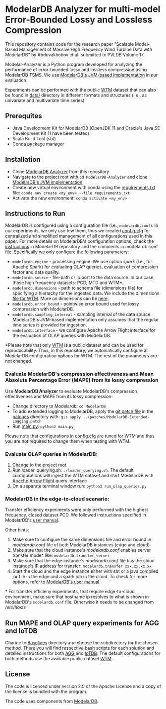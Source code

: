 # ModelarDB Analyzer for multi-model Error-Bounded Lossy and Lossless Compression
This repository contains code for the research paper "Scalable Model-Based Management of Massive High Frequency Wind Turbine Data with ModelarDB" by Abduvakhobov et al. submitted to PVLDB Volume 17. 

Modelar-Analyzer is a Python program developed for analyzing the performance of error-bounded lossy and lossless compression using ModelarDB TSMS. We use [ModelarDB's JVM-based implementation](https://github.com/modelardata/modelardb) in our evaluation.

Experiments can be performed with the public [WTM](https://github.com/cmcuza/EvalImpLSTS/tree/main/data/raw/Wind) dataset that can also be found in [data/](https://github.com/aabduvakhobov/ModelarDB-Analyzer/tree/main/data) directory in different formats and structures (i.e., as univariate and multivariate time series).


## Prerequites
- Java Development Kit for ModelarDB (OpenJDK 11 and Oracle's Java SE Development Kit 11 have been tested)
- Scala Build Tool (sbt)
- Conda package manager

## Installation
- Clone [ModelarDB Analyzer](https://github.com/aabduvakhobov/ModelarDB-Analyzer.git) from this repository
- Navigate to the project root with `cd ModelarDB-Analyzer` and clone [ModelarDB's JVM implementation](https://github.com/modelardata/modelardb)
- Create new virtual environment with conda using the [requirements.txt](https://github.com/aabduvakhobov/ModelarDB-Analyzer/blob/main/requirements.txt) file: `conda env create <my_env> --file requirements.txt`
- Activate the new environment: `conda activate <my_env>`


## Instructions to Run
ModelarDB is configured using a configuration file (i.e., `modelardb.conf`). In our experiments, we only use few them, thus we created [config.cfg](https://github.com/aabduvakhobov/ModelarDB-Analyzer/blob/main/config.cfg) for centralized and simplified management of all configurations used in this paper. For more details on ModelarDB's configuration options, check the [instructions](https://github.com/ModelarData/ModelarDB/blob/main/docs/index.md#config) in ModelarDB repository and the comments in modelardb.conf file. Specifically we only configure the following parameters:
- `modelardb.engine` - processing engine. We use option *spark* (i.e., for Apache Spark) for evaluating OLAP queries, evaluation of compression factor and data quality. 
- `modelardb.source` - file-path or ip:port to the data source. In our case, those high frequency datasets: PCD, MTD and WTM*.
- `modelardb.dimensions` - path to schema file (dimensions file) for specifying a hierarchy for the ingested data. We include the dimensions [file for WTM](https://github.com/aabduvakhobov/ModelarDB-Analyzer/tree/main/data/ModelarDB_dimension_files). More on dimensions can be [here](https://github.com/ModelarData/ModelarDB/blob/main/docs/index.md#troubleshooting).
- `modelardb.error_bound` - pointwise error bound used for lossy compression with ModelarDB.
- `modelardb.sampling_interval` - sampling interval of the data source. ModelarDB's JVM-based implementation only assumes that the regular time series is provided for ingestion.
- `modelardb.interface` - we configure Apache Arrow Flight interface for the evaluation of OLAP queries with ModelarDB.

*Please note that only [WTM](https://github.com/aabduvakhobov/ModelarDB-Analyzer/tree/main/data) is a public dataset and can be used for reproducability. Thus, in this repository, we automatically configure all ModelarDB configuration options for WTM. The rest of the parameters are not changed.


### Evaluate ModelarDB's compression effectiveness and Mean Absolute Percentage Error (MAPE) from its lossy compression

Use **ModelarDB Analyzer** to evaluate ModelarDB's compression effectiveness and MAPE from its lossy compression:
- Change directory to Modelardb: `cd ModelarDB`
- To add extended logging to ModelarDB, apply the [git patch file](https://github.com/aabduvakhobov/ModelarDB-Analyzer/blob/main/patches/ModelarDB-Extended-Logging.patch) in the [patches](https://github.com/aabduvakhobov/ModelarDB-Analyzer/tree/main/patches) directory with: `git apply ../patches/ModelarDB-Extended-Logging.patch`
- Run [main.py](https://github.com/aabduvakhobov/ModelarDB-Analyzer/blob/main/main.py): `python3 main.py`

Please note that configurations in [config.cfg](https://github.com/aabduvakhobov/ModelarDB-Analyzer/blob/main/config.cfg) are tuned for WTM and thus you are not required to change them when testing with WTM.


### Evaluate OLAP queries in ModelarDB:
  1. Change to the project root
  2. Run loader_querying.sh: `./loader_querying.sh`. The default configurations will ingest the WTM dataset and start ModelarDB with [Apache Arrow Flight](https://arrow.apache.org/blog/2019/10/13/introducing-arrow-flight/) query interface
  3. On a separate terminal window run: `python3 run_olap_queries.py`

### ModelarDB in the edge-to-cloud scenario: 
  Transfer efficiency experiments were only performed with the highest frequency, closed dataset PCD. We followed instructions specified in ModelarDB's [user manual]().

Other hints:

1. Make sure to configure the same dimensions file and error bound in *modelardb.conf* file of both ModelarDB instances (edge and cloud)
2. Make sure that the cloud instance's *modelardb.conf* enables server transfer mode* like: `modelardb.transfer server`
4. Make sure that the edge instance's *modelardb.conf* file has the cloud instance's IP address for transfer: `modelardb.transfer xxx.xx.xx.xx`
5. Start the cloud and the edge instance either with sbt or a java compiled jar file in the edge and a spark job in the cloud. To check for more options, refer to [ModelarDB's user manual](https://github.com/ModelarData/ModelarDB/blob/main/docs/index.md#install).


\* For transfer efficieny experiments, that require edge-to-cloud environment, make sure that hostname ip resolves to what is shown in ModelarDB's `modelardb.conf` file. Otherwise it needs to be changed from */etc/hosts*

## Run MAPE and OLAP query experiments for __AGG__ and __IoTDB__
Change to [Baselines](https://github.com/aabduvakhobov/ModelarDB-Analyzer/tree/main/Baselines) directory and choose the subdirectory for the chosen method. There you will find respective bash scripts for each solution and detailed instructions for both [AGG](https://github.com/aabduvakhobov/ModelarDB-Analyzer/blob/main/Baselines/AGG-Experiments/README.md) and [IoTDB](https://github.com/aabduvakhobov/ModelarDB-Analyzer/blob/main/Baselines/IoTDB-experiments/README.md). The default configurations for both methods use the available public dataset [WTM](https://github.com/aabduvakhobov/ModelarDB-Analyzer/tree/main/data).

## License
The code is licensed under version 2.0 of the Apache License and a copy of the license is bundled with the program.

The code uses components from [ModelarDB](https://github.com/ModelarData/ModelarDB).